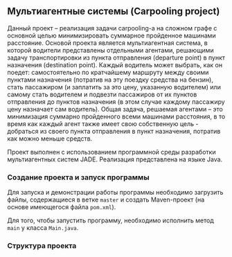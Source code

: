 ## Мультиагентные системы (Carpooling project)

Данный проект – реализация задачи carpooling-а на сложном графе с основной целью минимизировать суммарное пройденное машинами расстояние. Основой проекта является мультиагентная система, в которой водители представлены отдельными агентами, решающими задачу транспортировки из пункта отправления (departure point) в пункт назначения (destination point). Каждый водитель может выбрать, как он поедет: самостоятельно по кратчайшему маршруту между своими пунктами назначения (потратив на эту поездку средства на бензин), стать пассажиром (и заплатить за это цену, указанную водителем) или самому стать водителем и подвезти пассажиров от их пунктов отправления до пунктов назначения (в этом случае каждому пассажиру цену назначает сам водитель). 
Общая задача, решаемая агентами – это минимизация суммарно пройденного всеми машинами расстояния, в то время как каждый агент также имеет свою собственную цель - добраться из своего пункта отправления в пункт назначения, потратив как можно меньше средств. 


Проект выполнен с использованием программной среды разработки мультиагентных систем JADE. Реализация представлена на языке Java.

### Создание проекта и запуск программы

Для запуска и демонстрации работы программы необходимо загрузить файлы, содержащиеся в ветке `master` и создать Maven-проект (на основе имеющегося файла `pom.xml`).

Для того, чтобы запустить программу, необходимо исполнить метод `main` у класса `Main.java`.

### Структура проекта

